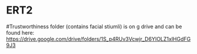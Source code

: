 # ERT2

#Trustworthiness folder (contains facial stiumli) is on g drive and can be found here: https://drive.google.com/drive/folders/1S_p4RUv3Vcwjr_D6YIOLZ1xlHGdFG9J3 

